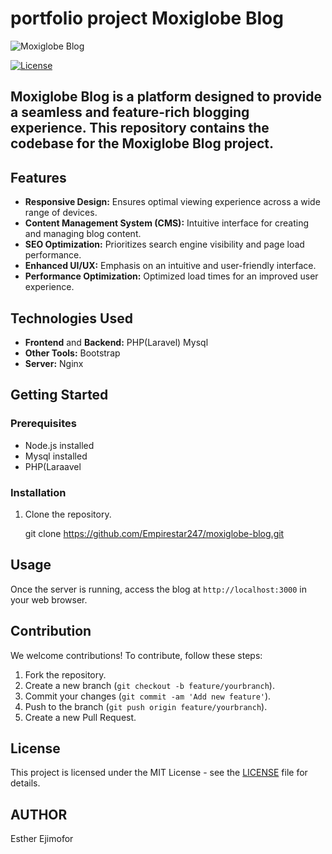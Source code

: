 # portfolio project  Moxiglobe Blog

![Moxiglobe Blog](https://thumbs.dreamstime.com/b/blog-concept-d-rendering-isolated-white-background-80232181.jpg)

[![License](https://img.shields.io/badge/license-MIT-blue.svg)](https://opensource.org/licenses/MIT)

## Moxiglobe Blog is a platform designed to provide a seamless and feature-rich blogging experience. This repository contains the codebase for the Moxiglobe Blog project.

## Features

- **Responsive Design:** Ensures optimal viewing experience across a wide range of devices.
- **Content Management System (CMS):** Intuitive interface for creating and managing blog content.
- **SEO Optimization:** Prioritizes search engine visibility and page load performance.
- **Enhanced UI/UX:** Emphasis on an intuitive and user-friendly interface.
- **Performance Optimization:** Optimized load times for an improved user experience.

## Technologies Used
 
- **Frontend** and **Backend:**  PHP(Laravel) Mysql
- **Other Tools:** Bootstrap
- **Server:** Nginx 

## Getting Started

### Prerequisites

- Node.js installed
- Mysql installed
- PHP(Laraavel

### Installation

1. Clone the repository.
   
   git clone https://github.com/Empirestar247/moxiglobe-blog.git
   

## Usage

Once the server is running, access the blog at `http://localhost:3000` in your web browser.

## Contribution

We welcome contributions! To contribute, follow these steps:

1. Fork the repository.
2. Create a new branch (`git checkout -b feature/yourbranch`).
3. Commit your changes (`git commit -am 'Add new feature'`).
4. Push to the branch (`git push origin feature/yourbranch`).
5. Create a new Pull Request.

## License

This project is licensed under the MIT License - see the [LICENSE](LICENSE) file for details.

## AUTHOR

Esther Ejimofor


